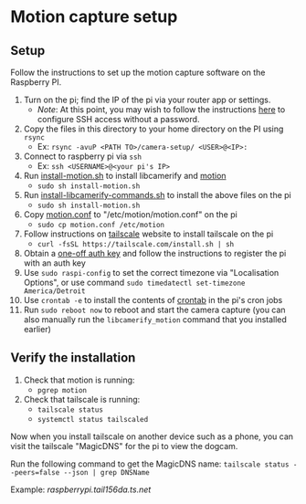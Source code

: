 # Motion capture setup

## Setup
Follow the instructions to set up the motion capture software on the Raspberry PI.

1. Turn on the pi; find the IP of the pi via your router app or settings.
    - *Note*: At this point, you may wish to follow the instructions [here](../ssh-setup/readme.md) to configure SSH access without a password.
2. Copy the files in this directory to your home directory on the PI using `rsync`
    - Ex: `rsync -avuP <PATH TO>/camera-setup/ <USER>@<IP>:`
3. Connect to raspberry pi via `ssh`
    - Ex: `ssh <USERNAME>@<your pi's IP>`
4. Run [install-motion.sh](./install-motion.sh) to install libcamerify and [motion](https://motion-project.github.io)
    - `sudo sh install-motion.sh`
5. Run [install-libcamerify-commands.sh](./install-libcamerify-commands.sh) to install the above files on the pi
    - `sudo sh install-motion.sh`
6. Copy [motion.conf](./motion.conf) to "/etc/motion/motion.conf" on the pi
    - `sudo cp motion.conf /etc/motion`
7. Follow instructions on [tailscale](https://tailscale.com/download/linux) website to install tailscale on the pi
    - `curl -fsSL https://tailscale.com/install.sh | sh`
8. Obtain a [one-off auth key](https://tailscale.com/kb/1085/auth-keys) and follow the instructions to register the pi with an auth key
9. Use `sudo raspi-config` to set the correct timezone via "Localisation Options", or use command `sudo timedatectl set-timezone America/Detroit`
10. Use `crontab -e` to install the contents of [crontab](./crontab) in the pi's cron jobs
11. Run `sudo reboot now` to reboot and start the camera capture (you can also manually run the `libcamerify_motion` command that you installed earlier)

## Verify the installation
1. Check that motion is running: 
    - `pgrep motion`
2. Check that tailscale is running: 
    - `tailscale status`
    - `systemctl status tailscaled`

Now when you install tailscale on another device such as a phone, you can visit the tailscale "MagicDNS" for the pi to view the dogcam. 

Run the following command to get the MagicDNS name:
`tailscale status --peers=false --json | grep DNSName`

Example: *raspberrypi.tail156da.ts.net*
